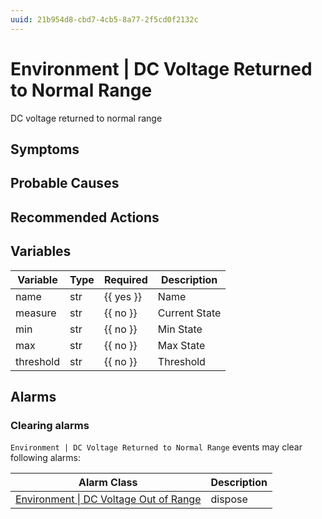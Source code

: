 ```yaml
---
uuid: 21b954d8-cbd7-4cb5-8a77-2f5cd0f2132c
---
```

# Environment | DC Voltage Returned to Normal Range

DC voltage returned to normal range

## Symptoms

## Probable Causes

## Recommended Actions

## Variables

| Variable  | Type | Required  | Description   |
| --------- | ---- | --------- | ------------- |
| name      | str  | {{ yes }} | Name          |
| measure   | str  | {{ no }}  | Current State |
| min       | str  | {{ no }}  | Min State     |
| max       | str  | {{ no }}  | Max State     |
| threshold | str  | {{ no }}  | Threshold     |

## Alarms

### Clearing alarms

`Environment | DC Voltage Returned to Normal Range` events may clear following alarms:

| Alarm Class                                                                                                    | Description |
| -------------------------------------------------------------------------------------------------------------- | ----------- |
| [Environment \| DC Voltage Out of Range](../../alarm-classes-reference/environment/dc-voltage-out-of-range.md) | dispose     |
